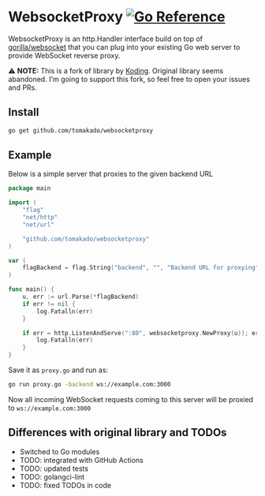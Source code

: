 # WebsocketProxy [![Go Reference](https://pkg.go.dev/badge/github.com/tomakado/websocketproxy.svg)](https://pkg.go.dev/github.com/tomakado/websocketproxy) 

WebsocketProxy is an http.Handler interface build on top of
[gorilla/websocket](https://github.com/gorilla/websocket) that you can plug
into your existing Go web server to provide WebSocket reverse proxy.

⚠ **NOTE:** This is a fork of library by [Koding](Koding). Original library seems abandoned. I'm going to support this
fork, so feel free to open your issues and PRs.

## Install

```bash
go get github.com/tomakado/websocketproxy
```

## Example

Below is a simple server that proxies to the given backend URL

```go
package main

import (
	"flag"
	"net/http"
	"net/url"

	"github.com/tomakado/websocketproxy"
)

var (
	flagBackend = flag.String("backend", "", "Backend URL for proxying")
)

func main() {
	u, err := url.Parse(*flagBackend)
	if err != nil {
		log.Fatalln(err)
	}

	if err = http.ListenAndServe(":80", websocketproxy.NewProxy(u)); err != nil {
		log.Fatalln(err)
	}
}
```

Save it as `proxy.go` and run as:

```bash
go run proxy.go -backend ws://example.com:3000
```

Now all incoming WebSocket requests coming to this server will be proxied to
`ws://example.com:3000`

## Differences with original library and TODOs

* Switched to Go modules
* TODO: integrated with GitHub Actions
* TODO: updated tests
* TODO: golangci-lint
* TODO: fixed TODOs in code
